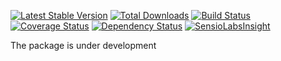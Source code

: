 [![Latest Stable Version](https://poser.pugx.org/finesse/query-scribe/v/stable)](https://packagist.org/packages/finesse/query-scribe)
[![Total Downloads](https://poser.pugx.org/finesse/query-scribe/downloads)](https://packagist.org/packages/finesse/query-scribe)
[![Build Status](https://php-eye.com/badge/finesse/query-scribe/tested.svg)](https://travis-ci.org/FinesseRus/QueryScribe)
[![Coverage Status](https://coveralls.io/repos/github/FinesseRus/QueryScribe/badge.svg?branch=master)](https://coveralls.io/github/FinesseRus/QueryScribe?branch=master)
[![Dependency Status](https://www.versioneye.com/php/finesse:query-scribe/badge)](https://www.versioneye.com/php/finesse:query-scribe)
[![SensioLabsInsight](https://insight.sensiolabs.com/projects/981a3aba-5f27-408e-84e8-723b5316cb6b/mini.png)](https://insight.sensiolabs.com/projects/981a3aba-5f27-408e-84e8-723b5316cb6b)

The package is under development
